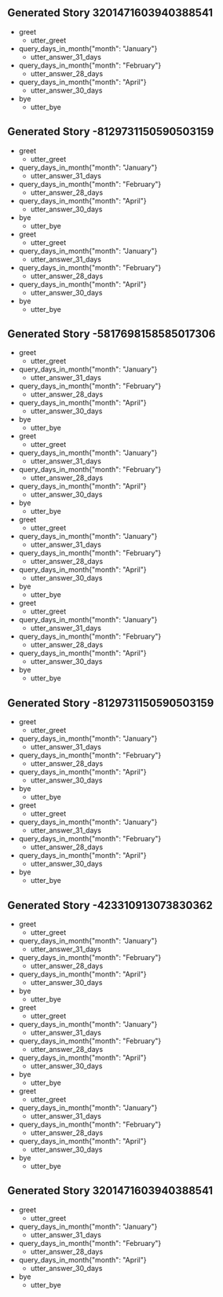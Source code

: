 ## Generated Story 3201471603940388541
* greet
    - utter_greet
* query_days_in_month{"month": "January"}
    - utter_answer_31_days
* query_days_in_month{"month": "February"}
    - utter_answer_28_days
* query_days_in_month{"month": "April"}
    - utter_answer_30_days
* bye
    - utter_bye

## Generated Story -8129731150590503159
* greet
    - utter_greet
* query_days_in_month{"month": "January"}
    - utter_answer_31_days
* query_days_in_month{"month": "February"}
    - utter_answer_28_days
* query_days_in_month{"month": "April"}
    - utter_answer_30_days
* bye
    - utter_bye
* greet
    - utter_greet
* query_days_in_month{"month": "January"}
    - utter_answer_31_days
* query_days_in_month{"month": "February"}
    - utter_answer_28_days
* query_days_in_month{"month": "April"}
    - utter_answer_30_days
* bye
    - utter_bye

## Generated Story -5817698158585017306
* greet
    - utter_greet
* query_days_in_month{"month": "January"}
    - utter_answer_31_days
* query_days_in_month{"month": "February"}
    - utter_answer_28_days
* query_days_in_month{"month": "April"}
    - utter_answer_30_days
* bye
    - utter_bye
* greet
    - utter_greet
* query_days_in_month{"month": "January"}
    - utter_answer_31_days
* query_days_in_month{"month": "February"}
    - utter_answer_28_days
* query_days_in_month{"month": "April"}
    - utter_answer_30_days
* bye
    - utter_bye
* greet
    - utter_greet
* query_days_in_month{"month": "January"}
    - utter_answer_31_days
* query_days_in_month{"month": "February"}
    - utter_answer_28_days
* query_days_in_month{"month": "April"}
    - utter_answer_30_days
* bye
    - utter_bye
* greet
    - utter_greet
* query_days_in_month{"month": "January"}
    - utter_answer_31_days
* query_days_in_month{"month": "February"}
    - utter_answer_28_days
* query_days_in_month{"month": "April"}
    - utter_answer_30_days
* bye
    - utter_bye

## Generated Story -8129731150590503159
* greet
    - utter_greet
* query_days_in_month{"month": "January"}
    - utter_answer_31_days
* query_days_in_month{"month": "February"}
    - utter_answer_28_days
* query_days_in_month{"month": "April"}
    - utter_answer_30_days
* bye
    - utter_bye
* greet
    - utter_greet
* query_days_in_month{"month": "January"}
    - utter_answer_31_days
* query_days_in_month{"month": "February"}
    - utter_answer_28_days
* query_days_in_month{"month": "April"}
    - utter_answer_30_days
* bye
    - utter_bye

## Generated Story -423310913073830362
* greet
    - utter_greet
* query_days_in_month{"month": "January"}
    - utter_answer_31_days
* query_days_in_month{"month": "February"}
    - utter_answer_28_days
* query_days_in_month{"month": "April"}
    - utter_answer_30_days
* bye
    - utter_bye
* greet
    - utter_greet
* query_days_in_month{"month": "January"}
    - utter_answer_31_days
* query_days_in_month{"month": "February"}
    - utter_answer_28_days
* query_days_in_month{"month": "April"}
    - utter_answer_30_days
* bye
    - utter_bye
* greet
    - utter_greet
* query_days_in_month{"month": "January"}
    - utter_answer_31_days
* query_days_in_month{"month": "February"}
    - utter_answer_28_days
* query_days_in_month{"month": "April"}
    - utter_answer_30_days
* bye
    - utter_bye

## Generated Story 3201471603940388541
* greet
    - utter_greet
* query_days_in_month{"month": "January"}
    - utter_answer_31_days
* query_days_in_month{"month": "February"}
    - utter_answer_28_days
* query_days_in_month{"month": "April"}
    - utter_answer_30_days
* bye
    - utter_bye


